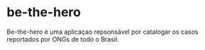 # be-the-hero

Be-the-hero é uma aplicaçao repsonsável por catalogar os casos reportados por ONGs de todo o Brasil.
